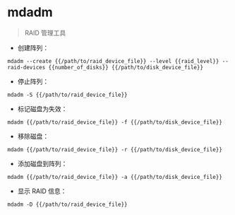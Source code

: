 # mdadm

> RAID 管理工具

- 创建阵列：

`mdadm --create {{/path/to/raid_device_file}} --level {{raid_level}} --raid-devices {{number_of_disks}} {{/path/to/disk_device_file}}`

- 停止阵列：

`mdadm -S {{/path/to/raid_device_file}}`

- 标记磁盘为失效：

`mdadm {{/path/to/raid_device_file}} -f {{/path/to/disk_device_file}}`

- 移除磁盘：

`mdadm {{/path/to/raid_device_file}} -r {{/path/to/disk_device_file}}`

- 添加磁盘到阵列：

`mdadm {{/path/to/raid_device_file}} -a {{/path/to/disk_device_file}}`

- 显示 RAID 信息：

`mdadm -D {{/path/to/raid_device_file}}`

[#]: contributors: ([王兴宇，Linux 中國])